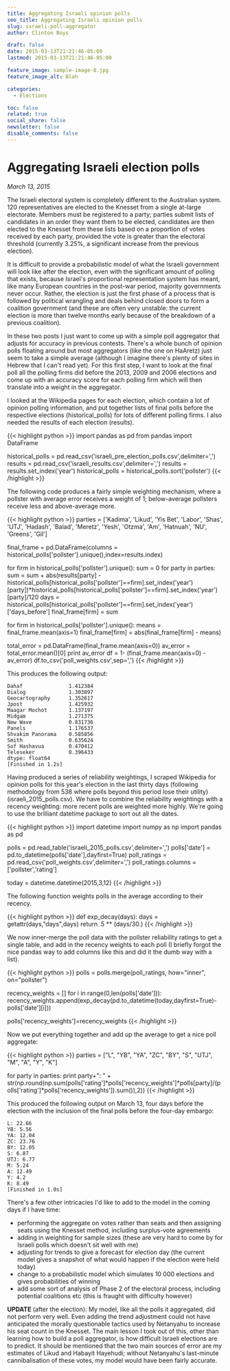 ```yaml
---
title: Aggregating Israeli opinion polls
seo_title: Aggregating Israeli opinion polls
slug: israeli-poll-aggregator
author: Clinton Boys

draft: false
date: 2015-03-13T21:21:46-05:00
lastmod: 2015-03-13T21:21:46-05:00

feature_image: sample-image-8.jpg
feature_image_alt: Blah

categories:
  - Elections

toc: false
related: true
social_share: false
newsletter: false
disable_comments: false
---
```


# Aggregating Israeli election polls

*March 13, 2015*

The Israeli electoral system is completely different to the Australian system. 120 representatives are elected to the Knesset from a single at-large electorate. Members must be registered to a party; parties submit lists of candidates in an order they want them to be elected, candidates are then elected to the Knesset from these lists based on a proportion of votes received by each party, provided the vote is greater than the electoral threshold (currently 3.25%, a significant increase from the previous election). 

It is difficult to provide a probabilistic model of what the Israeli government will look like after the election, even with the significant amount of polling that exists, because Israel's proportional representation system has meant, like many European countries in the post-war period, majority governments never occur. Rather, the election is just the first phase of a process that is followed by political wrangling and deals behind closed doors to form a coalition government (and these are often very unstable: the current election is more than twelve months early because of the breakdown of a previous coalition). 

In these two posts I just want to come up with a simple poll aggregator that adjusts for accuracy in previous contests. There's a whole bunch of opinion polls floating around but most aggregators (like the one on HaAretz) just seem to take a simple average (although I imagine there's plenty of sites in Hebrew that I can't read yet). For this first step, I want to look at the final poll all the polling firms did before the 2013, 2009 and 2006  elections and come up with an accuracy score for each polling firm which will then translate into a weight in the aggregator. 

I looked at the Wikipedia pages for each election, which contain a lot of opinion polling information, and put together lists of final polls before the respective elections (historical_polls) for lots of different polling firms. I also needed the results of each election (results). 

{{< highlight python >}}
import pandas as pd
from pandas import DataFrame

historical_polls = pd.read_csv('israeli_pre_election_polls.csv',delimiter=',')
results = pd.read_csv('israeli_results.csv',delimiter=',')
results = results.set_index('year')
historical_polls = historical_polls.sort('pollster')
{{< /highlight >}}


The following code produces a fairly simple weighting mechanism, where a pollster with average error receives a weight of 1; below-average pollsters receive less and above-average more. 

{{< highlight python >}}
parties = ['Kadima', 'Likud', 'Yis Bet', 'Labor', 'Shas', 'UTJ', 'Hadash', 'Balad', 'Meretz', 'Yesh', 'Otzma', 'Am', 'Hatnuah', 'NU', 'Greens', 'Gil']

final_frame = pd.DataFrame(columns = historical_polls['pollster'].unique(),index=results.index)

for firm in historical_polls['pollster'].unique():
    sum = 0
    for party in parties:
        sum = sum + abs(results[party] - historical_polls[historical_polls['pollster']==firm].set_index('year')[party])*historical_polls[historical_polls['pollster']==firm].set_index('year')[party]/120
        days = historical_polls[historical_polls['pollster']==firm].set_index('year')['days_before']
    final_frame[firm] = sum

for firm in historical_polls['pollster'].unique():
    means = final_frame.mean(axis=1)
    final_frame[firm] = abs(final_frame[firm] - means)

total_error = pd.DataFrame(final_frame.mean(axis=0))
av_error = total_error.mean()[0]
print av_error
df = 1- (final_frame.mean(axis=0) - av_error)
df.to_csv('poll_weights.csv',sep=',')
{{< /highlight >}}


This produces the following output:

    Dahaf               1.412384
    Dialog              1.303897
    Geocartography      1.352617
    Jpost               1.425932
    Maagar Mochot       1.137197
    Midgam              1.271375
    New Wave            0.831736
    Panels              1.176537
    Shvakim Panorama    0.585856
    Smith               0.635624
    Sof Hashavua        0.470412
    Teleseker           0.396433
    dtype: float64
    [Finished in 1.2s]

Having produced a series of reliability weightings, I scraped Wikipedia for opinion polls for this year's election in the last thirty days (following methodology from 538 where polls beyond this period lose their utility) (israeli_2015_polls.csv). We have to combine the reliability weightings with a recency weighting: more recent polls are weighted more highly. We're going to use the brilliant datetime package to sort out all the dates. 

{{< highlight python >}}
import datetime
import numpy as np
import pandas as pd

polls = pd.read_table('israeli_2015_polls.csv',delimiter=',')
polls['date'] = pd.to_datetime(polls['date'],dayfirst=True)
poll_ratings = pd.read_csv('poll_weights.csv',delimiter=',')
poll_ratings.columns = ['pollster','rating']

today = datetime.datetime(2015,3,12)
{{< /highlight >}}

The following function weights polls in the average according to their recency. 

{{< highlight python >}}
def exp_decay(days):
    days = getattr(days,"days",days)
    return .5 ** (days/30.)
{{< /highlight >}}

We now inner-merge the poll data with the pollster reliability ratings to get a single table, and add in the recency weights to each poll (I briefly forgot the nice pandas way to add columns like this and did it the dumb way with a list). 

{{< highlight python >}}
polls = polls.merge(poll_ratings, how="inner", on="pollster")

recency_weights = []
for i in range(0,len(polls['date'])):
    recency_weights.append(exp_decay(pd.to_datetime(today,dayfirst=True)-polls['date'][i]))

polls['recency_weights']=recency_weights
{{< /highlight >}}


Now we put everything together and add up the average to get a nice poll aggregate:

{{< highlight python >}}
parties = ["L", "YB", "YA", "ZC", "BY", "S", "UTJ", "M", "A", "Y", "K"]

for party in parties:
    print party+": " + str(np.round(np.sum(polls['rating']*polls['recency_weights']*polls[party]/(polls['rating']*polls['recency_weights']).sum()),2))
{{< /highlight >}}

This produced the following output on March 13, four days before the election with the inclusion of the final polls before the four-day embargo:

    L: 22.66
    YB: 5.56
    YA: 12.04
    ZC: 23.76
    BY: 12.05
    S: 6.87
    UTJ: 6.77
    M: 5.24
    A: 12.49
    Y: 4.2
    K: 8.49
    [Finished in 1.0s]

There's a few other intricacies I'd like to add to the model in the coming days if I have time:

- performing the aggregate on votes rather than seats and then assigning seats using the Knesset method, including surplus-vote agreements
- adding in weighting for sample sizes (these are very hard to come by for Israeli polls which doesn't sit well with me)
- adjusting for trends to give a forecast for election day (the current model gives a snapshot of what would happen if the election were held today)
- change to a probabilistic model which simulates 10 000 elections and gives probabilities of winning
- add some sort of analysis of Phase 2 of the electoral process, including potential coalitions etc (this is fraught with difficulty however)

**UPDATE** (after the election): My model, like all the polls it aggregated, did not perform very well. Even adding the trend adjustment could not have anticipated the morally questionable tactics used by Netanyahu to increase his seat count in the Knesset. The main lesson I took out of this, other than learning how to build a poll aggregator, is how difficult Israeli elections are to predict. It should be mentioned that the two main sources of error are my estimates of Likud and Habayit Hayehudi; without Netanyahu's last-minute cannibalisation of these votes, my model would have been fairly accurate. 
